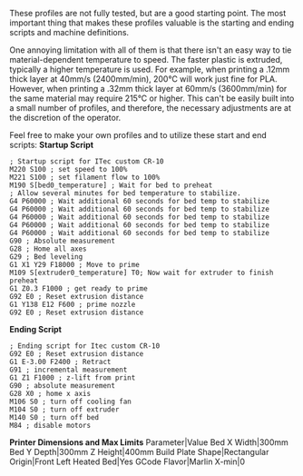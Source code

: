 These profiles are not fully tested, but are a good starting point. The most important thing that makes these profiles valuable is the starting and ending scripts and machine definitions.

One annoying limitation with all of them is that there isn't an easy way to tie material-dependent temperature to speed. The faster plastic is extruded, typically a higher temperature is used. For example, when printing a .12mm thick layer at 40mm/s (2400mm/min), 200°C will work just fine for PLA. However, when printing a .32mm thick layer at 60mm/s (3600mm/min) for the same material may require 215°C or higher. This can't be easily built into a small number of profiles, and therefore, the necessary adjustments are at the discretion of the operator.

Feel free to make your own profiles and to utilize these start and end scripts:
**Startup Script**
```
; Startup script for ITec custom CR-10
M220 S100 ; set speed to 100%
M221 S100 ; set filament flow to 100%
M190 S[bed0_temperature] ; Wait for bed to preheat
; Allow several minutes for bed temperature to stabilize.
G4 P60000 ; Wait additional 60 seconds for bed temp to stabilize
G4 P60000 ; Wait additional 60 seconds for bed temp to stabilize
G4 P60000 ; Wait additional 60 seconds for bed temp to stabilize
G4 P60000 ; Wait additional 60 seconds for bed temp to stabilize
G4 P60000 ; Wait additional 60 seconds for bed temp to stabilize
G90 ; Absolute measurement
G28 ; Home all axes
G29 ; Bed leveling
G1 X1 Y29 F18000 ; Move to prime
M109 S[extruder0_temperature] T0; Now wait for extruder to finish preheat
G1 Z0.3 F1000 ; get ready to prime
G92 E0 ; Reset extrusion distance
G1 Y138 E12 F600 ; prime nozzle
G92 E0 ; Reset extrusion distance
```

**Ending Script**
```
; Ending script for Itec custom CR-10
G92 E0 ; Reset extrusion distance
G1 E-3.00 F2400 ; Retract
G91 ; incremental measurement
G1 Z1 F1000 ; z-lift from print
G90 ; absolute measurement
G28 X0 ; home x axis
M106 S0 ; turn off cooling fan
M104 S0 ; turn off extruder
M140 S0 ; turn off bed
M84 ; disable motors
```

**Printer Dimensions and Max Limits**
Parameter|Value
Bed X Width|300mm
Bed Y Depth|300mm
Z Height|400mm
Build Plate Shape|Rectangular
Origin|Front Left
Heated Bed|Yes
GCode Flavor|Marlin
X-min|0

